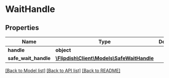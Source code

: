 # WaitHandle

## Properties
Name | Type | Description | Notes
------------ | ------------- | ------------- | -------------
**handle** | **object** |  | [optional] 
**safe_wait_handle** | [**\Flipdish\\Client\Models\SafeWaitHandle**](SafeWaitHandle.md) |  | [optional] 

[[Back to Model list]](../README.md#documentation-for-models) [[Back to API list]](../README.md#documentation-for-api-endpoints) [[Back to README]](../README.md)


